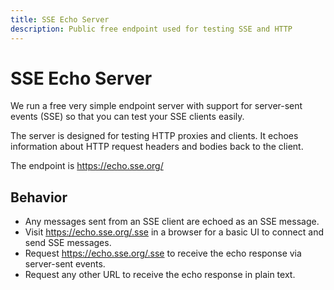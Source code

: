 ```yaml
---
title: SSE Echo Server
description: Public free endpoint used for testing SSE and HTTP
---
```


# SSE Echo Server

We run a free very simple endpoint server with support for server-sent events (SSE) so that you can test your SSE clients easily.

The server is designed for testing HTTP proxies and clients. It echoes information about HTTP request headers and bodies back to the client.

The endpoint is https://echo.sse.org/

## Behavior

- Any messages sent from an SSE client are echoed as an SSE message.
- Visit https://echo.sse.org/.sse in a browser for a basic UI to connect and send SSE messages.
- Request https://echo.sse.org/.sse to receive the echo response via server-sent events.
- Request any other URL to receive the echo response in plain text.

